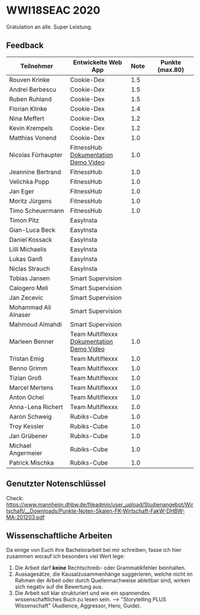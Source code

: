 # WWI18SEAC 2020
Gratulation an alle. Super Leistung.

## Feedback

| Teilnehmer | Entwickelte Web App | Note | Punkte (max.80)
|----------------------|----------|----------|------|
| Rouven Krinke | Cookie-Dex | 1.5  |  | 
| Andrei Berbescu | Cookie-Dex | 1.5  |  |
| Ruben Ruhland | Cookie-Dex | 1.5  |  |
| Florian Klinke | Cookie-Dex |  1.4 |  |
| Nina Meffert | Cookie-Dex | 1.2  |  |
| Kevin Krempels | Cookie-Dex | 1.2  |  |
| Matthias Vonend | Cookie-Dex | 1.0  |  | 
| Nicolas Fürhaupter | FitnessHub<br />[Dokumentation](https://github.com/TimoScheuermann/FitnessHub)<br />[Demo Video](https://youtu.be/9lRLQRGrHpg) | 1.0  |  |
| Jeannine Bertrand | FitnessHub | 1.0  |  |
| Velichka Popp | FitnessHub | 1.0  |  |
| Jan Eger | FitnessHub | 1.0  |  |
| Moritz Jürgens | FitnessHub | 1.0  |  |
| Timo Scheuermann | FitnessHub | 1.0  |  |
| Timon Pitz | EasyInsta |   |  |
| Gian-Luca Beck | EasyInsta |   |  |
| Daniel Kossack | EasyInsta |   |  |
| Lilli Michaelis | EasyInsta |   |  |
| Lukas Ganß | EasyInsta |   |  |
| Niclas Strauch | EasyInsta |   |  |
| Tobias Jansen | Smart Supervision |   |  |
| Calogero Meli | Smart Supervision |   |  |
| Jan Zecevic | Smart Supervision |   |  |
| Mohammad Ali Alnaser | Smart Supervision |   |  |
| Mahmoud Almahdi | Smart Supervision |   |  |
| Marleen Benner | Team Multiflexxx<br>[Dokumentation](https://github.com/Multiflexxx/FlexRent)<br>[Demo Video](https://youtu.be/zXzQHtgxkrM)| 1.0  |  |
| Tristan Emig | Team Multiflexxx | 1.0  |  |
| Benno Grimm | Team Multiflexxx | 1.0  |  |
| Tizian Groß | Team Multiflexxx | 1.0  |  |
| Marcel Mertens | Team Multiflexxx | 1.0  |  |
| Anton Ochel | Team Multiflexxx | 1.0  |  |
| Anna-Lena Richert | Team Multiflexxx | 1.0  |  |
| Aaron Schweig | Rubiks-Cube | 1.0  |  |
| Troy Kessler | Rubiks-Cube | 1.0  |  |
| Jan Grübener | Rubiks-Cube | 1.0  |  |
| Michael Angermeier | Rubiks-Cube | 1.0  |  |
| Patrick Mischka | Rubiks-Cube | 1.0  |  |

## Genutzter Notenschlüssel
Check: https://www.mannheim.dhbw.de/fileadmin/user_upload/Studienangebot/Wirtschaft/__Downloads/Punkte-Noten-Skalen-FK-Wirtschaft-FakW-DHBW-MA-201203.pdf


## Wissenschaftliche Arbeiten
Da einige von Euch ihre Bachelorarbeit bei mir schreiben, fasse ich hier zusammen worauf ich besonders viel Wert lege:  
1. Die Arbeit darf **keine** Rechtschreib- oder Grammatikfehler beinhalten.  
2. Aussagesätze, die Kausalzusammenhänge suggerieren, welche nicht im Rahmen der Arbeit oder durch Quellennachweise ableitbar sind, wirken sich negativ auf die Bewertung aus.  
3. Die Arbeit soll klar strukturiert und wie ein spannendes wissenschaftliches Buch zu lesen sein. --> "Storytelling PLUS Wissenschaft" (Audience, Aggressor, Hero, Guide).  




